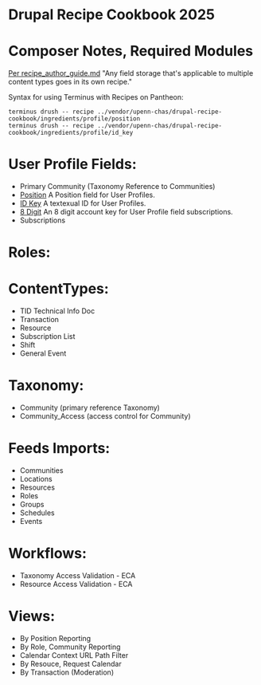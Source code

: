 # Drupal Recipe Cookbook 2025

# Composer Notes, Required Modules
[Per recipe_author_guide.md](https://git.drupalcode.org/project/distributions_recipes/-/blob/1.0.x/docs/recipe_author_guide.md)
"Any field storage that's applicable to multiple content types goes in its own recipe."

Syntax for using Terminus with Recipes on Pantheon:
```
terminus drush -- recipe ../vendor/upenn-chas/drupal-recipe-cookbook/ingredients/profile/position 
terminus drush -- recipe ../vendor/upenn-chas/drupal-recipe-cookbook/ingredients/profile/id_key   
```

# User Profile Fields:

- Primary Community (Taxonomy Reference to Communities)
- [Position](https://github.com/upenn-chas/recipes/tree/main/ingredients/profile/position) A Position field for User Profiles.
- [ID Key](https://github.com/upenn-chas/recipes/tree/main/ingredients/profile/id_key) A textexual ID for User Profiles.
- [8 Digit](https://github.com/upenn-chas/recipes/tree/main/ingredients/profile/8digit) An 8 digit account key for User Profile field subscriptions.
- Subscriptions

# Roles:

# ContentTypes:

- TID Technical Info Doc
- Transaction
- Resource
- Subscription List
- Shift
- General Event

# Taxonomy:

- Community (primary reference Taxonomy)
- Community_Access (access control for Community) 

# Feeds Imports:

- Communities
- Locations
- Resources
- Roles
- Groups
- Schedules
- Events

# Workflows: 

-  Taxonomy Access Validation - ECA
-  Resource Access Validation - ECA

# Views:

- By Position Reporting
- By Role, Community Reporting
- Calendar Context URL Path Filter
- By Resouce, Request Calendar
- By Transaction (Moderation)
